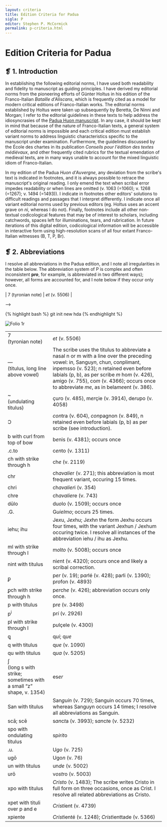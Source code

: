 ```yaml
---
layout: criteria
title: Edition Criteria for Padua
sigla: P
editor: Stephen P. McCormick
permalink: p-criteria.html
---
```


# Edition Criteria for Padua

## &#10081; 1. Introduction

In establishing the following editorial norms, I have used both readability and fidelity to manuscript as guiding principles. I have derived my editorial norms from the pioneering efforts of Günter Holtus in his edition of the Franco-Italian *Bataille d'Aliscans*, which is frequently cited as a model for modern critical editions of Franco-Italian works. The editorial norms established by Holtus were taken up subsequently by Beretta, De Ninni and Morgan; I refer to the editorial guidelines in these texts to help address the idiosyncrasies of the [Padua Huon manuscript](http://www.huondauvergne.org/p_manuscript). In any case, it should be kept in mind that because of the nature of Franco-Italian texts, a general system of editorial norms is impossible and each critical edition must establish variant norms to address linguistic characteristics specific to the manuscript under examination. Furthermore, the guidelines discussed by the École des chartes in its publication *Conseils pour l'édition des textes médiévaux*, and other frequently cited rubrics for the textual emendation of medieval texts, are in many ways unable to account for the mixed linguistic idiom of Franco-Italian.

<!-- hyperlink here to: Alfred Foulet and Mary Blakely Speer, On Editing Old French Texts (Lawrence, KS: The Regents Press of Kansas, 1979; Mario Roque, "Régles pratiques pour l'édition des anciens textes français et provençaux," in Bibliothèque de l'école des chartes 87 (1926): 453-59; Cite other guides. -->

In my edition of the Padua *Huon d'Auvergne*, any deviation from the scribe's text is indicated in footnotes, and it is always possible to retrace the manuscript's original reading. I only emend the text when scribal error impedes readability or when lines are omitted (v. 1063 (=1060); v. 1268 (=1267); v. 1494 (=1493)). I indicate in footnotes other editors' solutions to difficult readings and passages that I interpret differently. I indicate once all variant editorial norms used by previous editors (eg. Holtus uses an accent grave on <em>nì</em>, whereas I do not). Finally, footnotes include all other non-textual codicological features that may be of interest to scholars, including catchwords, spaces left for illuminations, tears, and rubrication. In future iterations of this digital edition, codicological information will be accessible in interactive form using high-resolution scans of all four extant Franco-Italian witnesses (B, T, P, Br).

## &#10081; 2. Abbreviations

I resolve all abbreviations in the Padua edition, and I note all irregularities in the table below. The abbreviation system of P is complex and often inconsistent **p*ro***, for example, is abbreviated in two different ways); however, all forms are accounted for, and I note below if they occur only once.

| 7 (tyronian note) | *et* (v. 5506) |

<div class="table">
    <table>
      <tr>
          <td>7<br>(tyronian note)</td>
          <td><em>et</em> (v. 5506)</td>
      </tr>
      <tr>
          <td>&mdash; <br>(titulus, long line above vowel)</td>
          <td>The scribe uses the titulus to abbreviate a nasal n or m with a line over the preceding vowel: i<em>n</em>, Sanguy<em>n</em>, chu<em>n</em>, co<em>n</em>plimant, i<em>n</em>pemsso (v. 523); n retained even before labials (p, b), as per scribe <em>m</em> ho<em>m</em> (v. 426), a<em>m</em>igo (v. 755), co<em>m</em> (v. 4366); occurs once to abbreviate <em>me</em>, as in bela<em>me</em>ent (v. 386).</td>
      </tr>
      <tr>
          <td>~ <br> (undulating titulus)</td>
          <td>çu<em>r</em>o (v. 485), m<em>er</em>çie (v. 3914), de<em>ru</em>po (v. 4058)</td>
      </tr>
      <tr>
          <td>Ͻ</td>
          <td><em>con</em>tra (v. 604), <em>con</em>pagnon (v. 849), n retained even before labials (p, b) as per scribe (see introduction).</td>
      </tr>
      <tr>
          <td>b with curl from top of bow</td>
          <td>b<em>e</em>nis (v. 4381); occurs once </td>
      </tr>
      <tr>
          <td>.c.to</td>
          <td>c<em>en</em>to (v. 1311)</td></tr>
      <tr>
          <td>ch with strike through h</td>
          <td>ch<em>e</em> (v. 2119)</td></tr>
      <tr>
          <td>chr</td>
          <td>ch<em>avalie</em>r (v. 271); this abbreviation is most frequent variant, occuring 15 times.</td></tr>
      <tr>
          <td>chri</td>
          <td>ch<em>avalier</em>i (v. 354)</td>
      </tr>
      <tr>
          <td>chre</td>
          <td>ch<em>avalie</em>re (v. 743)</td>
      </tr>
      <tr>
          <td>dūlo</td>
          <td>du<em>o</em>lo (v. 1509); occurs once</td>
      </tr>
      <tr>
          <td>.G.</td>
          <td>G<em>uielmo</em>; occurs 25 times.</td>
      </tr>
      <tr>
          <td>iehu; ihu</td>
          <td>Je<em>x</em>u, J<em>ex</em>hu; J<em>ex</em>h<em>n</em> the form Jexhu occurs four times, with the variant Jexhun / Jexhum occuring twice. I resolve all instances of the abbreviation iehu / ihu as Jexhu.</td>
      </tr>
      <tr>
          <td>ml with strike through l</td>
          <td>m<em>o</em>l<em>to</em> (v. 5008); occurs once</td>
      </tr>
      <tr>
          <td>nint with titulus</td>
          <td>ni<em>e</em>nt (v. 4320); occurs once and likely a scribal correction.</td>
      </tr>
      <tr>
          <td>ᵱ</td>
          <td>p<em>er</em> (v. 19); p<em>ar</em>lé (v. 428);
          pa<em>r</em>li (v. 1390);
          p<em>ro</em>fon (v. 4893)</td>
      </tr>
      <tr>
          <td>ᵱch with strike through h</td>
          <td>p<em>er</em>ch<em>e</em> (v. 426); abbreviation occurs only once.</td>
      </tr>
      <tr>
          <td>p with titulus</td>
          <td>p<em>re</em> (v. 3498)</td>
      </tr>
      <tr>
         <td>p<sup>i</sup></td>
          <td>p<em>ri</em> (v. 2926)</td>
      </tr>
      <tr>
          <td>pl with strike through l</td>
          <td>p<em>u</em>lçele (v. 4300)</td>
      </tr>
      <tr>
          <td>ꝗ</td>
          <td>q<em>ui</em>; q<em>ue</em></td>
      </tr>
      <tr>
          <td>q with titulus</td>
          <td>q<em>ue</em> (v. 1090)</td>
      </tr>
      <tr>
          <td>qu with titulus</td>
          <td>q<em>ua</em> (v. 5205)</td>
      </tr>
      <tr>
          <td>ʃ<br>(long s with strike; sometimes with a small “z” shape, v. 1354)</td>
          <td>es<em>er</em></td>
      </tr>
      <tr>
          <td>San with titulus</td>
          <td>San<em>guin</em> (v. 729); Sanguin occurs 70 times, whereas Sanguyn occurs 14 times; I resolve all abbreviations as Sanguin.</td>
      </tr>
      <tr>
          <td>scā; scē</td>
          <td>s<em>an</em>c<em>t</em>a (v. 3993); s<em>an</em>c<em>t</em>e (v. 5232)</td>
      </tr>
      <tr>
          <td>spo with ondulating titulus</td>
          <td>sp<em>irit</em>o</td>
      </tr>
      <tr>
          <td>.u.</td>
          <td>U<em>go</em> (v. 725)</td>
      </tr>
      <tr>
          <td>ugō</td>
          <td>Ugo<em>n</em> (v. 76)</td>
      </tr>
      <tr>
          <td>un with titulus</td>
          <td>un<em>de</em> (v. 5002)</td>
      </tr>
      <tr>
          <td>urō</td>
          <td>v<em>ost</em>ro (v. 5003)</td>
      </tr>
      <tr>
          <td>xpo with titulus</td>
          <td><em>Crist</em>o (v. 1483); The scribe writes Cristo in full form on three occasions, once as Crist. I resolve all related abbreviations as Cristo.</td>
      </tr>
      <tr>
          <td>xpet with tituli over p and e</td>
          <td><em>Cristi</em>e<em>n</em>t (v. 4739) </td>
      </tr>
      <tr>
          <td>xpiente</td>
          <td><em>Crist</em>ienté (v. 1248); <em>Crist</em>ienttade (v. 5366)</td>

-->
<!-- if xpi is the abbreviation for christ, then the i before enttade is disappears in the resolution? -->
<!--
      </tr>
</table>
</div>

<h2 class="criteria">&#10081; 3. Separation of Words</h2>

<h2 class="criteria">&#10081; 4. Diacritical Signs</h2>

<p>Following the criteria established by Holtus in his edition of <em>Aliscans</em>, I use the accute (<em>é</em>), grave (<em>è</em>), and umlaut (<em>ë</em>) accents to aid the reader in differentiating verb tense and homophones. The cedilla (<em>ç</em>) is a characteristic grapheme in Franco-Italian texts, and it is the only diacritical mark the scribe employs. For each example below, I provide the first occurance in the manuscript, noting other occurances of particular linguistic interest.</p>

-->

<!-- Include reference to ç in Franco-Italian texts -->

<!--
<h3 class="criteria">4.1 Cedilla</h3>

<p class="subsection">As in modern usage, the cedilla (<em>ç</em>) represents the dental [s] before the vowels a, o, and u (<em>perçò</em> v. 1). The scribe often forgets to add the cedilla or adds it when it is not necessary (<em>çasçun</em>, v. 3962); I do not correct these errors and instead add a footnote when it may confuse the reader.</p>
-->

<!-- Are you sure this is the case? See Rosellini re ç usage, Rosellini, Aldo. Il cosiddetto franco‑veneto: Retrospettive e prospettive. Filologia moderna 2 (1977): 219‑303; 4 (1980): 221‑61 -->

<!--
<h3 class="criteria">4.2 Acute Accent</h3>

<p class="subsection">When possible, the accute accent (<em>é</em>) follows modern usage. The accute accent occurs only on the vowel <em>e</em> to indicate:</p>

<ol class="criteria">

    <li class="criteria">A past participle of the Old French first conjugation -ER. These forms occur in rhymed position: intré (v. 409); twice they occur within a line: <em>à caçé</em> (v. 2069); <em>è Sanguin andé</em> (v. 1018).</li>

    <li class="criteria">The second person plural indicative of the first conjugation -ARE: <em>vui parlé</em>(v. 363); the second person plural imperative of the first congugation -ARE: <em>ascholté</em> (v. 19); <em>lasé</em>(v. 33); and the imperative form of some irregular verbs: ESSERE <em>sié</em> (v. 441), sé (v. 1706)(note apocopated form <em>si'</em>, v. 439), DIRE <em>dissé</em> (v. 1192), ANDARE <em>andé</em> (v. 32), FARE <em>fé</em> (v. 31). The meanings and forms of <em>fé</em> are problematic and overdermined in our text; in addition to the imperative form above, note for example the second person plural subjunctive variant <em>fé</em> (v. 39) (see § 3.2.3 and 3.3.3 below),--><!-- ask #LZM if she interprets this is as subjunctive as well; make sure references to sections are accurate. --> <!-- the second person singular <em>fé</em> (v. 3744), --><!-- French form? --><!-- the third person singular preterit form <em>fè</em> (see § 3.3.2 ), and the noun <em>fé</em> ("faith," see § 3.2.4).</li>

    <li class="criteria">Future formes ending in <em>é</em>, which derive from the French future ending: faré (v. 60), seré (v. 62), vigniré (v. 83), averé (v. 761), poré (v. 2958), saveré (v. 2962).</li>

    <li class="criteria">Subjunctive forms: <em>abié</em>, "<em>che vui me abié in vostra recordaxon</em>" (v. 1628), <em>fé</em>, "<em>Che vuy lo fé servir al so comandamant</em>" (v. 39).</li>

    <li class="criteria">Oxytone nouns and conjunctions: <em>pié</em> (v. 84); <em>merçé</em> (v. 438); <em>perché</em> (v. 426). Also, for frequent monosyllabic nouns: <em>fé</em> (v. 197), <em>pré</em> (417); <em>mé</em> (443).</li>

    <li class="criteria">On the adverb <em>asé</em> (545), <em>assé</em> (1516), derived from the Old French <em>asez</em>. --><!-- cite Tobler-Lommatch here --><!-- On the adverb <em>né</em> (2008, 2022). On the adverb <em>drié</em> (v. 175) and its derivative forms <em>dadrié</em> (v. 946) and <em>indrié</em> (v. 527). --><!-- footnote: Morgan, in her edition of the Padua Hell scene, does not accent these adverbs --></li>
<!--
    <li class="criteria">The acute accent is added on oxytone third person preterit forms. However, on stem accented preterit and past participle forms, no accent is used: <em>poté</em> (v. 272); <em>abaté</em> (v. 709), <em>abatté</em> (v. 910), but <em>abatà</em> (v. 2312); <em>nassé</em> (903). As is often the case with medieval texts, the present and the past tenses frequently alternate. For this reason, forms that alternate tense with only an accent are problematic: <em>abate</em> (v. 513) vs. <em>abaté</em> (v. 709). In passages such as these I interpret from context and note variant interpretations.</li>

</ol>

<h3 class="criteria">4.3 Grave Accent</h3>

<p class="subsection">The grave accent (<em>è</em>) occurs only on the vowel e to indicate:</p>

<div class="example">

  <ol class="criteria">

    <li class="criteria">The future simple on final <em>à</em>, <em>ì</em>, and <em>ò</em>, as in modern Italian: <em></em>laserà<em></em> (v. 136), <em></em>averì<em></em> (v. 30), <em></em>dirò<em></em> (20). The future <em>é</em> is an exception, which is built on the French future ending (3.2.3).</li>

    <li class="criteria">Select present tense indicative forms ending in <em>ì</em>: <em></em>savì<em></em> (v. 134), <em></em>avì<em></em> (v. 248)</li>

    <li class="criteria">Homonyms, often monosyllabic, that are otherwise difficult to decipher. The accented lexeme indicates whenever possible the verb, the unaccented lexeme the noun: <em>è</em> (he/she/it is) and <em>e</em> (and); <em>dò</em> (I give, v. 1283) and <em>do</em> (two, v. 664); <em>fè</em> as preterite (he/she/it did, 21), <em>fè</em> as present (he/she/it does, v. 359), <em>fè</em> as third person plural (they do, v. 1448) and <em>fe</em> (faith, v. 197)(except in rhymed position: <em>fi</em>, v. 368;  and <em>foi</em>, v. 4091); <em>ò</em> (I have, v. 26), <em>o'</em> (where, v. 720), and <em>o</em> (or, v. 126); <em>à</em> (he/she/it has, v. 144) and <em>a</em> (preposition, v. 3); <em>àno</em> (they have, v. 733) and <em>ano</em> (year, v. 546); <em>dà</em> (he/she/it gives, v. 621) and <em>da</em> (preposition, v. 68); <em>dì</em> (he/she says, v. 69; enclitic forms occur without the grave accent: <em>dilo</em> l. 390); *** edit this once I've decided ***, <em>può</em>, <em>pò</em> (he/she is able to, v. 13, v. 165) and <em>po</em>, <em>puo</em> (then, v. 488, v. 163); <em>sì</em> (yes) --> <!-- find example --><!--, <em>si'</em> (syncopated form of second person essere, l. 151), and <em>si</em> (Old French adverb, v. 8); <em>là</em> (there, v. 1085) and <em>la</em> (feminine definite article, v. 2). Finally, as per modern usage, I retain the grave accent on the noun <em>dì</em> (day, v. 176) and leave the preposition <em>di</em> (v. 285) unaccented. I do not accent <em>ni</em> since this lexeme is not a homonym with two separate meanings.</li>

    <li class="criteria">Imperative forms: <em>temì</em> (v. 439); <em>intendì</em> (v. 356); <em>querì</em> (1403); <em>oldì</em> (v. 1177); etc.</li>

    <li class="criteria">Preterit forms of regular verbs: <em>menà</em> (v. 47); <em>oldì</em> (v. 225); etc.</li>

    <li class="criteria">Past participles derived from the Italian first conjugation -ARE: <em>andà</em> (v. 821); <em>voltà</em> (v. 661); <em>domandà</em> (v. 1695). --><!-- find other examples -->
<!--
    <li class="criteria">Certain irregular past forms: ensì (v. 51), inssì (184); andè (v. 52); ; inssì (>USCIRE, l. 184; 3468); abatù (980 IRREGULAR?); oldì (1687)(irregular? see #4); avè (2186); bevu? (5522); venù (5557)(if truncated Italianate forms, bevù and venù; if French, bevu and venu; see second to last laisse).</li>

    <li class="criteria">Certain irregular past participles: andè (v. 52) ensì (> USCIRE (give Latin etymon?), v. 51); inssì (>USCIRE, l. 184; 3468); abatù (980 IRREGULAR?); oldì (1687)(irregular? see #4); avè (2186); bevu? (5522); venù (5557)(if truncated Italianate forms, bevù and venù; if French, bevu and venu; see second to last laisse).</li>

    <li class="criteria">Words, often adverbs, prepositions and pronouns, ending in an accented i, o or u: chussì (368, 653); cussì (454, 649, 973, 3510); cossì (629); çò (73, 988, 2232); perçò (1), lasù (424); cholù (771); costù (396); llà (1162, 1196, 1939) (include this above with homophones?).</li>

    <li class="criteria">Finally, the grave accent appears on oxytone first and third person perfects of the third conjugation: putì (< POTERE, first person singular preterite, l. 709); querì (QUERERE, third person singular preterite, l. 420). Review this point alongside Morgan, "Padua," 78. Is partì in this category, or in 4?</li>

    <li class="criteria">amistà (1086, 31218), cità (2194, 2605); salù (5570)</li>

    <li class="criteria">più (1769, 2136)</li>

    <li class="criteria">serè ("closed, shut" 833); partì (1638);</li>

  </ol>

  <p>As in Laisse 21, I do not put accents on past participles (line endings, desendu, etc.) because these are French forms. In written linguistic analysis, comment on parallel editorial standards, one for French and one for Italian, which this text necessitates.</p>

</div>


<h2 class="criteria">&#10081; 4. Emendations</h2>

<p>The scribe has introduced many emendations to the text, all of which are in parenthesis ( ). I have emended the text as sparingly as possible, and I always preserve original spellings for linguistic accuracy. In the few passages in which meaning would otherwise be compromised, my emendation occurs in square brackets [ ], and I always indicate the original reading in the footnotes. In his edition of the Franco-Italian <em>Bataille d'Aliscans</em>, Gunter Holtus sets out four circumstances for editorial intervention:</p>

<div class="example">
    <ol class="criteria">
    <li class="criteria">Omissions in the text that render a passage difficult or impossible;</li>
    <li class="criteria">Lexemes that are not found in Tobler-Lommatzsch, that do not appear in other surviving witnesses, that, to the best of our knowledge, are not founding in other Franco-Italian sources, and that cannot be explained through interference with either French or Italian forms;</li>
    <li class="criteria">Situations in which a passage is contradictory to its context;</li>
    <li class="criteria">Minims that are easily confused or frequently poorly traced.</li>
    </ol>
</div>

<p>Given the irregularity of many passages within the text, I limit myself to these four categories established by Holtus in editing Franco-Italian texts. The nature of Franco-Italian calls for an alternate approach to emendation. In this text, the most often occurring errors are 1. a missing titulus (which accounts for …% of errors); a missing tonic vowel, usually e or o (…); and… </p>
-->
<!--

<h2 class="criteria">&#10081; 5. Language of Scribe</h2>

<h2 class="criteria">&#10081; 6. Specific Considerations & Difficulties</h2>

-->
</div>
</body>

</html>


{% highlight bash %}
git init new hda
{% endhighlight %}

<img src="{{site.baseurl}}/assets/images/1r.jpg" alt="Folio 1r">
